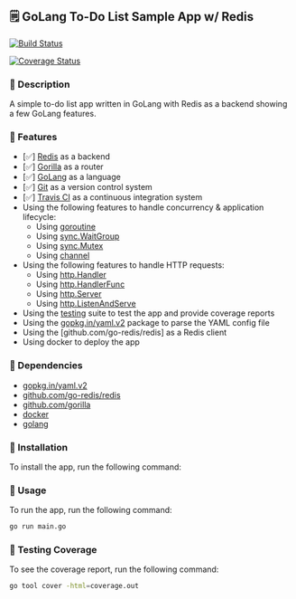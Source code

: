 ## 🗒 GoLang To-Do List Sample App w/ Redis

[![Build Status](https://app.travis-ci.com/bvisonl/godo-list.svg?branch=master)](https://app.travis-ci.com/bvisonl/godo-list)

[![Coverage Status](https://coveralls.io/repos/github/bvisonl/godo-list/badge.svg)](https://coveralls.io/github/bvisonl/godo-list)

### 📝 Description

A simple to-do list app written in GoLang with Redis as a backend showing a few GoLang features.

### 📝 Features

- [✅] [Redis](https://redis.io/) as a backend
- [✅] [Gorilla](https://godoc.org/github.com/gorilla/mux) as a router
- [✅] [GoLang](https://golang.org/) as a language
- [✅] [Git](https://git-scm.com/) as a version control system
- [✅] [Travis CI](https://travis-ci.org/) as a continuous integration system
- Using the following features to handle concurrency & application lifecycle:
  - Using [goroutine](https://golang.org/pkg/runtime/#Goexit)
  - Using [sync.WaitGroup](https://golang.org/pkg/sync/#WaitGroup)
  - Using [sync.Mutex](https://golang.org/pkg/sync/#Mutex)
  - Using [channel](https://golang.org/pkg/sync/#Channel)
- Using the following features to handle HTTP requests:
  - Using [http.Handler](https://golang.org/pkg/net/http/#Handler)
  - Using [http.HandlerFunc](https://golang.org/pkg/net/http/#HandlerFunc)
  - Using [http.Server](https://golang.org/pkg/net/http/#Server)
  - Using [http.ListenAndServe](https://golang.org/pkg/net/http/#ListenAndServe)
- Using the [testing](https://golang.org/pkg/testing/) suite to test the app and provide coverage reports
- Using the [gopkg.in/yaml.v2](https://gopkg.in/yaml.v2) package to parse the YAML config file
- Using the [github.com/go-redis/redis] as a Redis client
- Using docker to deploy the app

### 📝 Dependencies

- [gopkg.in/yaml.v2](https://gopkg.in/yaml.v2)
- [github.com/go-redis/redis]()
- [github.com/gorilla]()
- [docker](https://www.docker.com/)
- [golang]()

### 📝 Installation

To install the app, run the following command:

### 📝 Usage

To run the app, run the following command:

```bash
go run main.go
```

### 📝 Testing Coverage

To see the coverage report, run the following command:

```bash
go tool cover -html=coverage.out
```
